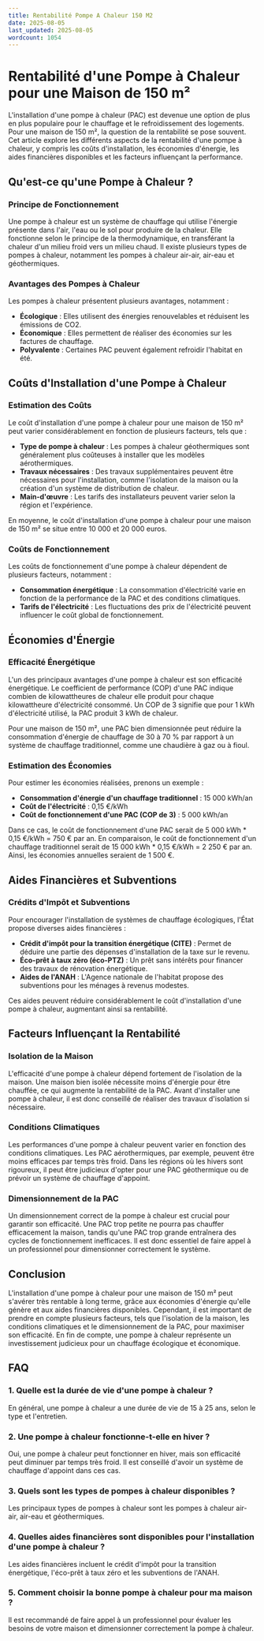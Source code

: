```yaml
---
title: Rentabilité Pompe A Chaleur 150 M2
date: 2025-08-05
last_updated: 2025-08-05
wordcount: 1054
---
```


# Rentabilité d'une Pompe à Chaleur pour une Maison de 150 m²

L'installation d'une pompe à chaleur (PAC) est devenue une option de plus en plus populaire pour le chauffage et le refroidissement des logements. Pour une maison de 150 m², la question de la rentabilité se pose souvent. Cet article explore les différents aspects de la rentabilité d'une pompe à chaleur, y compris les coûts d'installation, les économies d'énergie, les aides financières disponibles et les facteurs influençant la performance.

## Qu'est-ce qu'une Pompe à Chaleur ?

### Principe de Fonctionnement

Une pompe à chaleur est un système de chauffage qui utilise l'énergie présente dans l'air, l'eau ou le sol pour produire de la chaleur. Elle fonctionne selon le principe de la thermodynamique, en transférant la chaleur d'un milieu froid vers un milieu chaud. Il existe plusieurs types de pompes à chaleur, notamment les pompes à chaleur air-air, air-eau et géothermiques.

### Avantages des Pompes à Chaleur

Les pompes à chaleur présentent plusieurs avantages, notamment :

- **Écologique** : Elles utilisent des énergies renouvelables et réduisent les émissions de CO2.
- **Économique** : Elles permettent de réaliser des économies sur les factures de chauffage.
- **Polyvalente** : Certaines PAC peuvent également refroidir l'habitat en été.

## Coûts d'Installation d'une Pompe à Chaleur

### Estimation des Coûts

Le coût d'installation d'une pompe à chaleur pour une maison de 150 m² peut varier considérablement en fonction de plusieurs facteurs, tels que :

- **Type de pompe à chaleur** : Les pompes à chaleur géothermiques sont généralement plus coûteuses à installer que les modèles aérothermiques.
- **Travaux nécessaires** : Des travaux supplémentaires peuvent être nécessaires pour l'installation, comme l'isolation de la maison ou la création d'un système de distribution de chaleur.
- **Main-d'œuvre** : Les tarifs des installateurs peuvent varier selon la région et l'expérience.

En moyenne, le coût d'installation d'une pompe à chaleur pour une maison de 150 m² se situe entre 10 000 et 20 000 euros.

### Coûts de Fonctionnement

Les coûts de fonctionnement d'une pompe à chaleur dépendent de plusieurs facteurs, notamment :

- **Consommation énergétique** : La consommation d'électricité varie en fonction de la performance de la PAC et des conditions climatiques.
- **Tarifs de l'électricité** : Les fluctuations des prix de l'électricité peuvent influencer le coût global de fonctionnement.

## Économies d'Énergie

### Efficacité Énergétique

L'un des principaux avantages d'une pompe à chaleur est son efficacité énergétique. Le coefficient de performance (COP) d'une PAC indique combien de kilowattheures de chaleur elle produit pour chaque kilowattheure d'électricité consommé. Un COP de 3 signifie que pour 1 kWh d'électricité utilisé, la PAC produit 3 kWh de chaleur.

Pour une maison de 150 m², une PAC bien dimensionnée peut réduire la consommation d'énergie de chauffage de 30 à 70 % par rapport à un système de chauffage traditionnel, comme une chaudière à gaz ou à fioul.

### Estimation des Économies

Pour estimer les économies réalisées, prenons un exemple :

- **Consommation d'énergie d'un chauffage traditionnel** : 15 000 kWh/an
- **Coût de l'électricité** : 0,15 €/kWh
- **Coût de fonctionnement d'une PAC (COP de 3)** : 5 000 kWh/an

Dans ce cas, le coût de fonctionnement d'une PAC serait de 5 000 kWh * 0,15 €/kWh = 750 € par an. En comparaison, le coût de fonctionnement d'un chauffage traditionnel serait de 15 000 kWh * 0,15 €/kWh = 2 250 € par an. Ainsi, les économies annuelles seraient de 1 500 €.

## Aides Financières et Subventions

### Crédits d'Impôt et Subventions

Pour encourager l'installation de systèmes de chauffage écologiques, l'État propose diverses aides financières :

- **Crédit d'impôt pour la transition énergétique (CITE)** : Permet de déduire une partie des dépenses d'installation de la taxe sur le revenu.
- **Éco-prêt à taux zéro (éco-PTZ)** : Un prêt sans intérêts pour financer des travaux de rénovation énergétique.
- **Aides de l'ANAH** : L'Agence nationale de l'habitat propose des subventions pour les ménages à revenus modestes.

Ces aides peuvent réduire considérablement le coût d'installation d'une pompe à chaleur, augmentant ainsi sa rentabilité.

## Facteurs Influençant la Rentabilité

### Isolation de la Maison

L'efficacité d'une pompe à chaleur dépend fortement de l'isolation de la maison. Une maison bien isolée nécessite moins d'énergie pour être chauffée, ce qui augmente la rentabilité de la PAC. Avant d'installer une pompe à chaleur, il est donc conseillé de réaliser des travaux d'isolation si nécessaire.

### Conditions Climatiques

Les performances d'une pompe à chaleur peuvent varier en fonction des conditions climatiques. Les PAC aérothermiques, par exemple, peuvent être moins efficaces par temps très froid. Dans les régions où les hivers sont rigoureux, il peut être judicieux d'opter pour une PAC géothermique ou de prévoir un système de chauffage d'appoint.

### Dimensionnement de la PAC

Un dimensionnement correct de la pompe à chaleur est crucial pour garantir son efficacité. Une PAC trop petite ne pourra pas chauffer efficacement la maison, tandis qu'une PAC trop grande entraînera des cycles de fonctionnement inefficaces. Il est donc essentiel de faire appel à un professionnel pour dimensionner correctement le système.

## Conclusion

L'installation d'une pompe à chaleur pour une maison de 150 m² peut s'avérer très rentable à long terme, grâce aux économies d'énergie qu'elle génère et aux aides financières disponibles. Cependant, il est important de prendre en compte plusieurs facteurs, tels que l'isolation de la maison, les conditions climatiques et le dimensionnement de la PAC, pour maximiser son efficacité. En fin de compte, une pompe à chaleur représente un investissement judicieux pour un chauffage écologique et économique.

## FAQ

### 1. Quelle est la durée de vie d'une pompe à chaleur ?

En général, une pompe à chaleur a une durée de vie de 15 à 25 ans, selon le type et l'entretien.

### 2. Une pompe à chaleur fonctionne-t-elle en hiver ?

Oui, une pompe à chaleur peut fonctionner en hiver, mais son efficacité peut diminuer par temps très froid. Il est conseillé d'avoir un système de chauffage d'appoint dans ces cas.

### 3. Quels sont les types de pompes à chaleur disponibles ?

Les principaux types de pompes à chaleur sont les pompes à chaleur air-air, air-eau et géothermiques.

### 4. Quelles aides financières sont disponibles pour l'installation d'une pompe à chaleur ?

Les aides financières incluent le crédit d'impôt pour la transition énergétique, l'éco-prêt à taux zéro et les subventions de l'ANAH.

### 5. Comment choisir la bonne pompe à chaleur pour ma maison ?

Il est recommandé de faire appel à un professionnel pour évaluer les besoins de votre maison et dimensionner correctement la pompe à chaleur.
